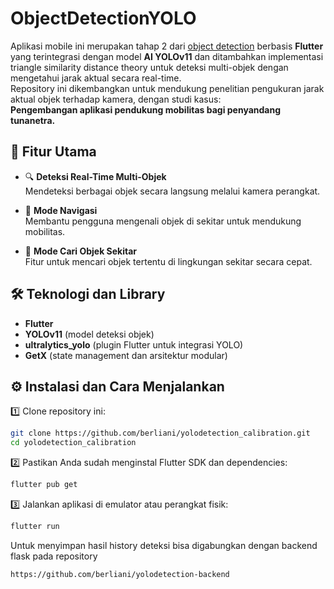 # ObjectDetectionYOLO

Aplikasi mobile ini merupakan tahap 2 dari [object detection](https://github.com/berliani/ObjectDetectionYOLO) berbasis **Flutter** yang terintegrasi dengan model **AI YOLOv11** dan ditambahkan implementasi triangle similarity distance theory untuk deteksi multi-objek dengan mengetahui jarak aktual secara real-time.  
Repository ini dikembangkan untuk mendukung penelitian pengukuran jarak aktual objek terhadap kamera, dengan studi kasus:  
**Pengembangan aplikasi pendukung mobilitas bagi penyandang tunanetra.**

## 🚀 Fitur Utama

- 🔍 **Deteksi Real-Time Multi-Objek**  
  Mendeteksi berbagai objek secara langsung melalui kamera perangkat.

- 🧭 **Mode Navigasi**  
  Membantu pengguna mengenali objek di sekitar untuk mendukung mobilitas.

- 📌 **Mode Cari Objek Sekitar**  
  Fitur untuk mencari objek tertentu di lingkungan sekitar secara cepat.

## 🛠 Teknologi dan Library

- **Flutter**
- **YOLOv11** (model deteksi objek)
- **ultralytics_yolo** (plugin Flutter untuk integrasi YOLO)
- **GetX** (state management dan arsitektur modular)

## ⚙️ Instalasi dan Cara Menjalankan

1️⃣ Clone repository ini:
```bash
git clone https://github.com/berliani/yolodetection_calibration.git
cd yolodetection_calibration
```
2️⃣ Pastikan Anda sudah menginstal Flutter SDK dan dependencies:
```bash
flutter pub get
```
3️⃣ Jalankan aplikasi di emulator atau perangkat fisik:
```bash
flutter run
```

Untuk menyimpan hasil history deteksi bisa digabungkan dengan backend flask pada repository
```bash
https://github.com/berliani/yolodetection-backend
```
